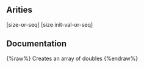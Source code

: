## Arities
[size-or-seq]
[size init-val-or-seq]

## Documentation
{%raw%}
Creates an array of doubles
{%endraw%}
